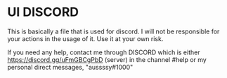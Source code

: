 # UI DISCORD


This is basically a file that is used for discord. I will not be responsible for your actions in the usage of it. Use it at your own risk.

If you need any help, contact me through DISCORD which is either https://discord.gg/uFmGBCgPbD (server) in the channel #help or my personal direct messages, "aussssy#1000"

